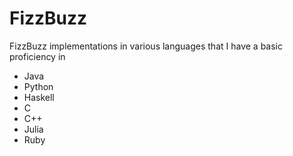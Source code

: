 # FizzBuzz
FizzBuzz implementations in various languages that I have a basic proficiency in
* Java
* Python
* Haskell
* C
* C++
* Julia
* Ruby
